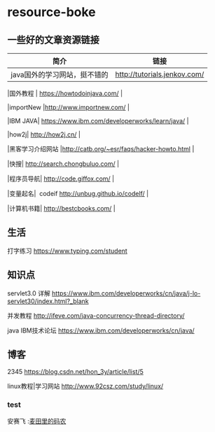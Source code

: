 # resource-boke
## 一些好的文章资源链接

|简介                  |链接                    |
|:-----------------------------------------------:|----------------|
| java国外的学习网站，挺不错的 | http://tutorials.jenkov.com/ |

|国外教程    | https://howtodoinjava.com/ |

|importNew |http://www.importnew.com/ |

|IBM JAVA| https://www.ibm.com/developerworks/learn/java/ |

|how2j| http://how2j.cn/ |

|黑客学习介绍网站 |http://catb.org/~esr/faqs/hacker-howto.html  |

|快搜| http://search.chongbuluo.com/ |

|程序员导航| http://code.giffox.com/ |

|变量起名|  codeif http://unbug.github.io/codelf/ |

|计算机书籍| http://bestcbooks.com/ |
## 生活
打字练习 https://www.typing.com/student 


## 知识点
servlet3.0 详解 https://www.ibm.com/developerworks/cn/java/j-lo-servlet30/index.html?_blank

并发教程 http://ifeve.com/java-concurrency-thread-directory/

java IBM技术论坛 https://www.ibm.com/developerworks/cn/java/

## 博客
2345 https://blog.csdn.net/hon_3y/article/list/5

linux教程|学习网站 http://www.92csz.com/study/linux/

### test
安赛飞 :<a href="http://write.blog.csdn.net/postlist" target="_blank">麦田里的码农</a>




